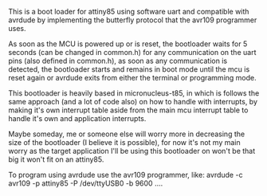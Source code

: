 
 This is a boot loader for attiny85 using software uart
 and compatible with avrdude by implementing the butterfly
 protocol that the avr109 programmer uses.

 As soon as the MCU is powered up or is reset, the bootloader
 waits for 5 seconds (can be changed in common.h) for any
 communication on the uart pins (also defined in common.h),
 as soon as any communication is detected, the bootloader
 starts and remains in boot mode until the mcu is reset again
 or avrdude exits from either the terminal or programming mode.

 This bootloader is heavily based in micronucleus-t85, in which
 is follows the same approach (and a lot of code also) on how
 to handle with interrupts, by making it's own interrupt table
 aside from the main mcu interrupt table to handle it's own and
 application interrupts.

 Maybe someday, me or someone else will worry more in decreasing
 the size of the bootloader (I believe it is possible), for now
 it's not my main worry as the target application I'll be using
 this bootloader on won't be that big it won't fit on an attiny85.

 To program using avrdude use the avr109 programmer, like:
 avrdude -c avr109 -p attiny85 -P /dev/ttyUSB0 -b 9600 ....

